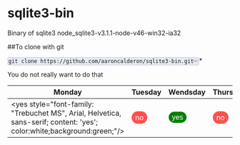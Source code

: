 # sqlite3-bin
Binary of sqlite3 node_sqlite3-v3.1.1-node-v46-win32-ia32

##To clone with git

`git clone https://github.com/aaroncalderon/sqlite3-bin.git`*

You do not really want to do that

|Monday     |Tuesday    |Wendsday   | Thursday  | Friday  |Saturday |Sunday |  
|---        |---        |---        |---        |---      |---      |---    |  
|<yes style="font-family: "Trebuchet MS", Arial, Helvetica, sans-serif; content: 'yes'; color:white;background:green;"/>|<no/>|<yes/>|<no/>|<yes/>|<no/>|<no/>|  

<style>
yes {
  font-family: "Trebuchet MS", Arial, Helvetica, sans-serif;
}
yes:before {
  content: 'yes';
  color:white; 
  background:green;
}
no:before {
  content: 'no';
  color:white; 
  background:#ff5050;
}
yes:before, no:before, new:before {
  border-radius:1em;
  padding:.25em;
  padding-left:.5em;
  padding-right:.5em;
}
new {
  color: white;
  font-weight:100;
  vertical-align: sup;
  position:relative;
  top: -0.5em;
  font-size:70%;
}
new:before {
  content: 'new*';
  vertical-align: sup;
  position:relative;
  top: -0.5em;
  font-size:80%;
  background:#ffa514;
}
sub, sup {
  /* Specified in % so that the sup/sup is the
     right size relative to the surrounding text */
  font-size: 75%;

  /* Zero out the line-height so that it doesn't
     interfere with the positioning that follows */
  line-height: 0;

  /* Where the magic happens: makes all browsers position
     the sup/sup properly, relative to the surrounding text */
  position: relative;

  /* Note that if you're using Eric Meyer's reset.css, this
     is already set and you can remove this rule */
  vertical-align: baseline;
}

sup {
  /* Move the superscripted text up */
  top: -0.5em;
}

sub {
  /* Move the subscripted text down, but only
     half as far down as the superscript moved up */
  bottom: -0.25em;
}
pre {
  position:relative;
}
pre:before {
  position: absolute;
  top: -1.5em;
  
  display: block;
  right: 1em;
  
  content: '>_ code';
  color: white;
  font-size: .7em;
  border-radius:2em;
  padding: .25em;
  padding-left: .5em;
  padding-right: .5em;
  background-color: #c7c7c7;
}
pre, code {
  background-color:#e5ebf4;
  border-color: #c7c7c7;
}
code {
  padding: 1px;
  border-radius:.25em;
  border-style: solid;
  border-width:.1em;
}
code:after {
  content: '.';
  overflow: hidden;
  position: relative;
  width: 10px;
  height: 5px;
  border-radius: 1em;
  background-color:#c7c7c7;
  display: inline-flex;
  right:0em;
  right: 0.1em;
  top: -.15em;
}
pre code {
  border:none;
}
pre code:after {
  content: '';
  display: none;
}
pre {
  border-style: solid;
  border-radius:.5em;
  border-width: .1em;
  padding: 1em;
}
</style>
